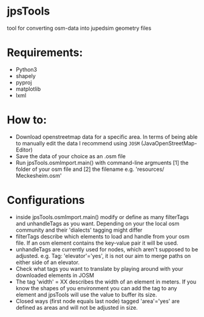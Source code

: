 # jpsTools

tool for converting osm-data into jupedsim geometry files

# Requirements:

- Python3
- shapely
- pyproj
- matplotlib
- lxml


# How to:

- Download openstreetmap data for a specific area.
  In terms of being able to manually edit the data I recommend using `JOSM` (JavaOpenStreetMap-Editor) 
- Save the data of your choice as an .osm file
- Run jpsTools.osmImport.main() with command-line argmuents [1] the folder of your osm file and [2] the filename
    e.g. 'resources/ Meckesheim.osm'

# Configurations

- inside jpsTools.osmImport.main() modify or define as many filterTags and unhandleTags as you want.
   Depending on your the local osm community and their 'dialects' tagging might differ
- filterTags describe which elements to load and handle from your osm file.
   If an osm element contains the key-value pair it will be used.
- unhandleTags are currently used for nodes, which aren't supposed to be adjusted.
   e.g. Tag: 'elevator'='yes', it is not our aim to merge paths on either side of an elevator.
- Check what tags you want to translate by playing around with your downloaded elements in JOSM
- The tag 'width' = XX describes the width of an element in meters. If you know the shapes of you environment you can
   add the tag to any element and jpsTools will use the value to buffer its size.
- Closed ways (first node equals last node) tagged 'area'='yes' are defined as areas and will not be adjusted in size.

